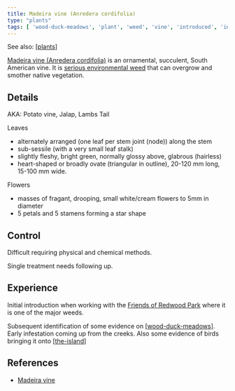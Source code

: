 ```yaml
---
title: Madeira vine (Anredera cordifolia)
type: "plants"
tags: [ 'wood-duck-meadows', 'plant', 'weed', 'vine', 'introduced', 'invasive' ]
---
```


See also: [[plants]]

[Madeira vine (Anredera cordifolia)](https://en.wikipedia.org/wiki/Anredera_cordifolia)  is an ornamental, succulent, South American vine. It is [serious environmental weed](https://www.business.qld.gov.au/industries/farms-fishing-forestry/agriculture/biosecurity/plants/invasive/restricted/madeira-vine) that can overgrow and smother native vegetation. 

## Details 

AKA: Potato vine, Jalap, Lambs Tail

Leaves
- alternately arranged (one leaf per stem joint (node)) along the stem 
- sub-sessile (with a very small leaf stalk)
- slightly fleshy, bright green, normally glossy above, glabrous (hairless)
- heart-shaped or broadly ovate (triangular in outline), 20-120 mm long, 15-100 mm wide. 

Flowers 
- masses of fragant, drooping, small white/cream flowers to 5mm in diameter
- 5 petals and 5 stamens forming a star shape

## Control 

Difficult requiring physical and chemical methods.

Single treatment needs following up.

## Experience

Initial introduction when working with the [Friends of Redwood Park](https://fep.org.au/our-parks/redwood-park/) where it is one of the major weeds. 

Subsequent identification of some evidence on [[wood-duck-meadows]]. Early infestation coming up from the creeks. Also some evidence of birds bringing it onto [[the-island]]

## References

- [Madeira vine](https://weeds.org.au/profiles/madeira-vine-jalap/)

[//begin]: # "Autogenerated link references for markdown compatibility"
[plants]: plants "Plants"
[wood-duck-meadows]: ../wood-duck-meadows "Wood duck meadows"
[the-island]: ../the-island "The Island"
[//end]: # "Autogenerated link references"